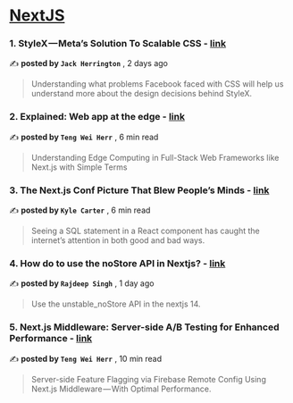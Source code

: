 
<h1><a href=https://medium.com/tag/nextjs/recommended target="_blank" rel="noopener noreferrer">NextJS</a></h1>
<h3>1. StyleX — Meta’s Solution To Scalable CSS - <a href=https://medium.com/@jherr2020/stylex-metas-solution-to-scalable-css-0e06972d9bc4?source=tag_recommended_feed---------0-84----------nextjs----------40cf1eb2_52b7_437d_b9b6_06680adeb1e2------- target="_blank" rel="noopener noreferrer">link</a></h3>

✍️ **posted by `Jack Herrington`** <date> , 2 days ago</date>

<blockquote>Understanding what problems Facebook faced with CSS will help us understand more about the design decisions behind StyleX.</blockquote>

<h3>2. Explained: Web app at the edge - <a href=https://medium.com/gitconnected/explained-web-app-at-the-edge-fb391985a0a5?source=tag_recommended_feed---------1-107----------nextjs----------40cf1eb2_52b7_437d_b9b6_06680adeb1e2------- target="_blank" rel="noopener noreferrer">link</a></h3>

✍️ **posted by `Teng Wei Herr`** <date> , 6 min read</date>

<blockquote>Understanding Edge Computing in Full-Stack Web Frameworks like Next.js with Simple Terms</blockquote>

<h3>3. The Next.js Conf Picture That Blew People’s Minds - <a href=https://medium.com/codex/the-next-js-conf-picture-that-blew-peoples-minds-6a3dbb1bb308?source=tag_recommended_feed---------2-85----------nextjs----------40cf1eb2_52b7_437d_b9b6_06680adeb1e2------- target="_blank" rel="noopener noreferrer">link</a></h3>

✍️ **posted by `Kyle Carter`** <date> , 6 min read</date>

<blockquote>Seeing a SQL statement in a React component has caught the internet’s attention in both good and bad ways.</blockquote>

<h3>4. How do to use the noStore API in Nextjs? - <a href=https://medium.com/frontendweb/how-do-to-use-the-nostore-api-in-nextjs-69385589c3fa?source=tag_recommended_feed---------3-84----------nextjs----------40cf1eb2_52b7_437d_b9b6_06680adeb1e2------- target="_blank" rel="noopener noreferrer">link</a></h3>

✍️ **posted by `Rajdeep Singh`** <date> , 1 day ago</date>

<blockquote>Use the unstable_noStore API in the nextjs 14.</blockquote>

<h3>5. Next.js Middleware: Server-side A/B Testing for Enhanced Performance - <a href=https://medium.com/gitconnected/next-js-middleware-server-side-a-b-testing-for-enhanced-performance-f13ed0aa0b40?source=tag_recommended_feed---------4-107----------nextjs----------40cf1eb2_52b7_437d_b9b6_06680adeb1e2------- target="_blank" rel="noopener noreferrer">link</a></h3>

✍️ **posted by `Teng Wei Herr`** <date> , 10 min read</date>

<blockquote>Server-side Feature Flagging via Firebase Remote Config Using Next.js Middleware — With Optimal Performance.</blockquote>

